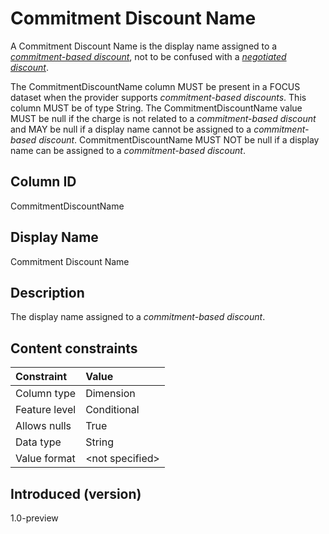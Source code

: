 # Commitment Discount Name

A Commitment Discount Name is the display name assigned to a [*commitment-based discount*](#glossary:commitment-based-discount), not to be confused with a [*negotiated discount*](#glossary:negotiated-discount).

The CommitmentDiscountName column MUST be present in a FOCUS dataset when the provider supports *commitment-based discounts*. This column MUST be of type String. The CommitmentDiscountName value MUST be null if the charge is not related to a *commitment-based discount* and MAY be null if a display name cannot be assigned to a *commitment-based discount*. CommitmentDiscountName MUST NOT be null if a display name can be assigned to a *commitment-based discount*.

## Column ID

CommitmentDiscountName

## Display Name

Commitment Discount Name

## Description

The display name assigned to a *commitment-based discount*.

## Content constraints

| Constraint      | Value            |
|:----------------|:-----------------|
| Column type     | Dimension        |
| Feature level   | Conditional      |
| Allows nulls    | True             |
| Data type       | String           |
| Value format    | \<not specified> |

## Introduced (version)

1.0-preview

